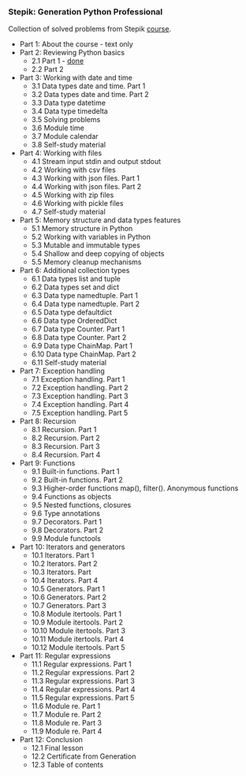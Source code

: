 ### Stepik: Generation Python Professional
Collection of solved problems from Stepik [course](https://stepik.org/course/82541).
* Part 1: About the course - text only
* Part 2: Reviewing Python basics
  * 2.1 Part 1 - [done](https://github.com/AlexeyKuzko/study_projects/tree/main/stepik/generation_py/professional/chapter_2/part_2_1)
  * 2.2 Part 2
* Part 3: Working with date and time
  * 3.1 Data types date and time. Part 1
  * 3.2 Data types date and time. Part 2
  * 3.3 Data type datetime
  * 3.4 Data type timedelta
  * 3.5 Solving problems
  * 3.6 Module time
  * 3.7 Module calendar
  * 3.8 Self-study material
* Part 4: Working with files
  * 4.1 Stream input stdin and output stdout
  * 4.2 Working with csv files
  * 4.3 Working with json files. Part 1
  * 4.4 Working with json files. Part 2
  * 4.5 Working with zip files
  * 4.6 Working with pickle files
  * 4.7 Self-study material
* Part 5: Memory structure and data types features
  * 5.1 Memory structure in Python
  * 5.2 Working with variables in Python
  * 5.3 Mutable and immutable types
  * 5.4 Shallow and deep copying of objects
  * 5.5 Memory cleanup mechanisms
* Part 6: Additional collection types
  * 6.1 Data types list and tuple
  * 6.2 Data types set and dict
  * 6.3 Data type namedtuple. Part 1
  * 6.4 Data type namedtuple. Part 2
  * 6.5 Data type defaultdict
  * 6.6 Data type OrderedDict
  * 6.7 Data type Counter. Part 1
  * 6.8 Data type Counter. Part 2
  * 6.9 Data type ChainMap. Part 1
  * 6.10 Data type ChainMap. Part 2
  * 6.11 Self-study material
* Part 7: Exception handling
  * 7.1 Exception handling. Part 1
  * 7.2 Exception handling. Part 2
  * 7.3 Exception handling. Part 3
  * 7.4 Exception handling. Part 4
  * 7.5 Exception handling. Part 5
* Part 8: Recursion
  * 8.1 Recursion. Part 1
  * 8.2 Recursion. Part 2
  * 8.3 Recursion. Part 3
  * 8.4 Recursion. Part 4
* Part 9: Functions
  * 9.1 Built-in functions. Part 1
  * 9.2 Built-in functions. Part 2
  * 9.3 Higher-order functions map(), filter(). Anonymous functions
  * 9.4 Functions as objects
  * 9.5 Nested functions, closures
  * 9.6 Type annotations
  * 9.7 Decorators. Part 1
  * 9.8 Decorators. Part 2
  * 9.9 Module functools
* Part 10: Iterators and generators
  * 10.1 Iterators. Part 1
  * 10.2 Iterators. Part 2
  * 10.3 Iterators. Part 
  * 10.4 Iterators. Part 4
  * 10.5 Generators. Part 1
  * 10.6 Generators. Part 2
  * 10.7 Generators. Part 3
  * 10.8 Module itertools. Part 1
  * 10.9 Module itertools. Part 2
  * 10.10 Module itertools. Part 3
  * 10.11 Module itertools. Part 4
  * 10.12 Module itertools. Part 5
* Part 11: Regular expressions
  * 11.1 Regular expressions. Part 1
  * 11.2 Regular expressions. Part 2
  * 11.3 Regular expressions. Part 3
  * 11.4 Regular expressions. Part 4
  * 11.5 Regular expressions. Part 5
  * 11.6 Module re. Part 1
  * 11.7 Module re. Part 2
  * 11.8 Module re. Part 3
  * 11.9 Module re. Part 4
* Part 12: Conclusion
  * 12.1 Final lesson
  * 12.2 Certificate from Generation
  * 12.3 Table of contents